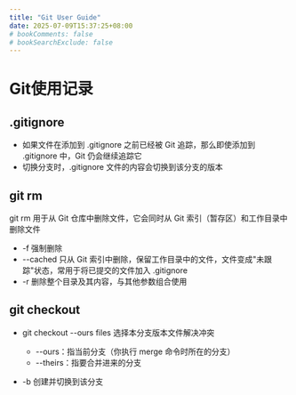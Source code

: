 ```yaml
---
title: "Git User Guide"
date: 2025-07-09T15:37:25+08:00
# bookComments: false
# bookSearchExclude: false
---
```


# Git使用记录

## .gitignore

* 如果文件在添加到 .gitignore 之前已经被 Git 追踪，那么即使添加到 .gitignore 中，Git 仍会继续追踪它
* 切换分支时，.gitignore 文件的内容会切换到该分支的版本



## git rm

git rm 用于从 Git 仓库中删除文件，它会同时从 Git 索引（暂存区）和工作目录中删除文件

* -f 强制删除
* --cached 只从 Git 索引中删除，保留工作目录中的文件，文件变成"未跟踪"状态，常用于将已提交的文件加入 .gitignore
* -r 删除整个目录及其内容，与其他参数组合使用



## git checkout

* git checkout --ours files 选择本分支版本文件解决冲突 

  * --ours：指当前分支（你执行 merge 命令时所在的分支）

  - --theirs：指要合并进来的分支

* -b 创建并切换到该分支
